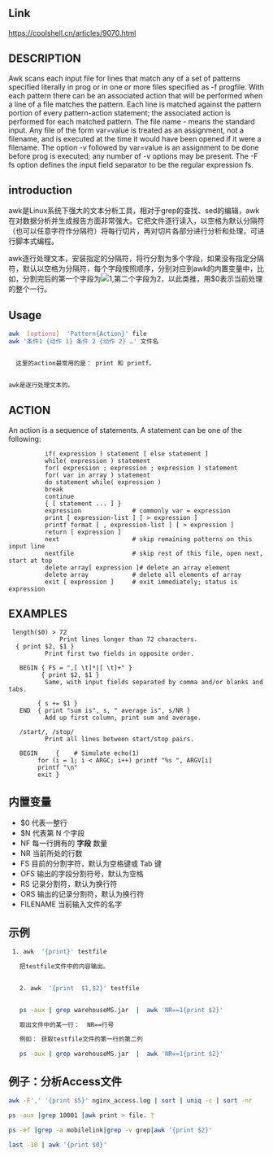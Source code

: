 

## Link

https://coolshell.cn/articles/9070.html



## DESCRIPTION

Awk scans each input file for lines that match any of a set of patterns specified
       literally in prog or in one or more files specified as -f  progfile.   With  each
       pattern there can be an associated action that will be performed when a line of a
       file matches the pattern.  Each line is matched against the  pattern  portion  of
       every  pattern-action  statement;  the  associated  action  is performed for each
       matched pattern.  The file name - means the standard input.  Any file of the form
       var=value  is  treated  as  an assignment, not a filename, and is executed at the
       time it would have been opened if it were a filename.  The option -v followed  by
       var=value  is  an assignment to be done before prog is executed; any number of -v
       options may be present.  The -F fs option defines the input field separator to be
       the regular expression fs.





## introduction

awk是Linux系统下强大的文本分析工具，相对于grep的查找、sed的编辑，awk在对数据分析并生成报告方面非常强大。它把文件逐行读入，以空格为默认分隔符（也可以任意字符作分隔符）将每行切片，再对切片各部分进行分析和处理，可进行脚本式编程。

awk逐行处理文本，安装指定的分隔符，将行分割为多个字段，如果没有指定分隔符，默认以空格为分隔符，每个字段按照顺序，分别对应到awk的内置变量中，比如，分割完后的第一个字段为![1,第二个字段为](https://math.jianshu.com/math?formula=1%2C%E7%AC%AC%E4%BA%8C%E4%B8%AA%E5%AD%97%E6%AE%B5%E4%B8%BA)2，以此类推，用$0表示当前处理的整个一行。



## Usage

```bash
awk  [options]  'Pattern{Action}' file
awk '条件1 {动作 1} 条件 2 {动作 2} …' 文件名


  这里的action最常用的是： print 和 printf。


awk是逐行处理文本的。
```



## ACTION

An action is a sequence of statements.  A statement can be one of the following:

              if( expression ) statement [ else statement ]
              while( expression ) statement
              for( expression ; expression ; expression ) statement
              for( var in array ) statement
              do statement while( expression )
              break
              continue
              { [ statement ... ] }
              expression              # commonly var = expression
              print [ expression-list ] [ > expression ]
              printf format [ , expression-list ] [ > expression ]
              return [ expression ]
              next                    # skip remaining patterns on this input line
              nextfile                # skip rest of this file, open next, start at top
              delete array[ expression ]# delete an array element
              delete array            # delete all elements of array
              exit [ expression ]     # exit immediately; status is expression


## EXAMPLES




     
     
     
     length($0) > 72
                  Print lines longer than 72 characters.  
      { print $2, $1 }
              Print first two fields in opposite order.
    
       BEGIN { FS = ",[ \t]*|[ \t]+" }
             { print $2, $1 }
              Same, with input fields separated by comma and/or blanks and tabs.
    
            { s += $1 }
       END  { print "sum is", s, " average is", s/NR }
              Add up first column, print sum and average.
    
       /start/, /stop/
              Print all lines between start/stop pairs.
    
       BEGIN     {    # Simulate echo(1)
            for (i = 1; i < ARGC; i++) printf "%s ", ARGV[i]
            printf "\n"
            exit }
##  内置变量

- $0 代表一整行
- $N 代表第 N 个字段
- NF 每一行拥有的 **字段** 数量
- NR 当前所处的行数
- FS 目前的分割字符，默认为空格键或 Tab 键
- OFS 输出的字段分割符号，默认为空格
- RS 记录分割符，默认为换行符
- ORS 输出的记录分割符，默认为换行符
- FILENAME 当前输入文件的名字

## 示例

```bash
 1. awk  '{print}' testfile 

   把testfile文件中的内容输出。


   2. awk  '{print  $1,$2}' testfile


   ps -aux | grep warehouseMS.jar  |  awk 'NR==1{print $2}' 

   取出文件中的某一行：  NR==行号

   例如： 获取testfile文件的第一行的第二列

   ps -aux | grep warehouseMS.jar  |  awk 'NR==1{print $2}' 
```



## 例子：分析Access文件 

```bash
awk -F',' '{print $5}' nginx_access.log | sort | uniq -c | sort -nr

ps -aux |grep 10001 |awk print > file. ?

ps -ef |grep -a mobilelink|grep -v grep|awk '{print $2}'

last -10 | awk '{print $0}'

```

